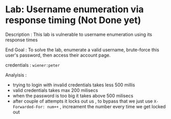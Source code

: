 # Lab: Username enumeration via response timing (Not Done yet)

Description : This lab is vulnerable to username enumeration using its response times

End Goal : To solve the lab, enumerate a valid username, brute-force this user's password, then access their account page.

credentials :  `wiener:peter`

Analyisis :

- trying to login with invalid credentials takes less 500 millis
- valid credentials takes max 200 milisecs
- when the password is too big it takes above 500 milisecs
- after couple of attempts it locks out us , to bypass that we just use `X-Forwarded-For: num++` , increament the number every time we get locked out
